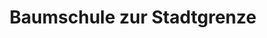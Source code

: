 ---
title: "Baumschule zur Stadtgrenze"
url: /velbert/baumschule-zur-stadtgrenze/
shop: Garten-Center
---